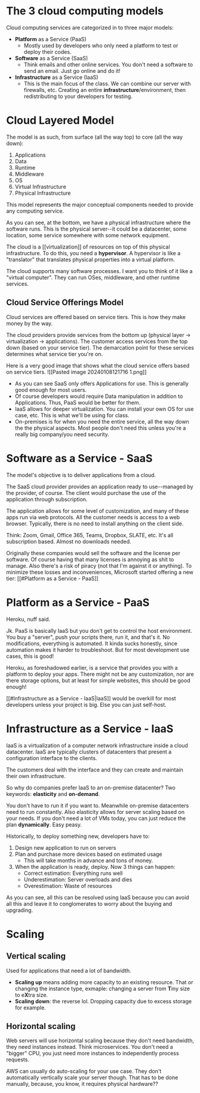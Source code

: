 # The 3 cloud computing models
Cloud computing services are categorized in to three major models:
- **Platform** as a Service (PaaS)
	- Mostly used by developers who only need a platform to test or deploy their codes. 
- **Software** as a Service (SaaS)
	- Think emails and other online services. You don't need a software to send an email. Just go online and do it!
- **Infrastructure** as a Service (IaaS)
	- This is the main focus of the class. We can combine our server with firewalls, etc. Creating an entire **infrastructure**/environment, then redistributing to your developers for testing.

# Cloud Layered Model
The model is as such, from surface (all the way top) to core (all the way down):
1. Applications
2. Data
3. Runtime
4. Middleware
5. OS
6. Virtual Infrastructure
7. Physical Infrastructure

This model represents the major conceptual components needed to provide any computing service.

As you can see, at the bottom, we have a physical infrastructure where the software runs. This is the physical server--it could be a datacenter, some location, some service somewhere with some network equipment. 

The cloud is a [[virtualization]] of resources on top of this physical infrastructure. To do this, you need a **hypervisor**. A hypervisor is like a "translator" that translates physical properties into a virtual platform.

The cloud supports many software processes. I want you to think of it like a "virtual computer". They can run OSes, middleware, and other runtime services.

## Cloud Service Offerings Model
Cloud services are offered based on service tiers. This is how they make money by the way. 

The cloud providers provide services from the bottom up (physical layer -> virtualization -> applications). The customer access services from the top down (based on your service tier). The demarcation point for these services determines what service tier you're on.

Here is a very good image that shows what the cloud service offers based on service tiers.
![[Pasted image 20240108121716 1.png]]

- As you can see SaaS only offers Applications for use. This is generally good enough for most users. 
- Of course developers would require Data manipulation in addition to Applications. Thus, PaaS would be better for them.
- IaaS allows for deeper virtualization. You can install your own OS for use case, etc. This is what we'll be using for class.
- On-premises is for when you need the entire service, all the way down the the physical aspects. Most people don't need this unless you're a really big company/you need security.

# Software as a Service - SaaS
The model's objective is to deliver applications from a cloud.

The SaaS cloud provider provides an application ready to use--managed by the provider, of course. The client would purchase the use of the application through subscription.

The application allows for some level of customization, and many of these apps run via web protocols. All the customer needs is access to a web browser. Typically, there is no need to install anything on the client side.

Think: Zoom, Gmail, Office 365, Teams, Dropbox, SLATE, etc. It's all subscription based. Almost no downloads needed.

Originally these companies would sell the software and the license per software. Of course having that many licenses is annoying as shit to manage. Also there's a risk of piracy (not that I'm against it or anything). To minimize these losses and inconveniences, Microsoft started offering a new tier: [[#Platform as a Service - PaaS]]
# Platform as a Service - PaaS
Heroku, nuff said.

Jk. PaaS is basically IaaS but you don't get to control the host environment. You buy a "server", push your scripts there, run it, and that's it. No modifications, everything is automated. It kinda sucks honestly, since automation makes it harder to troubleshoot. But for most development use cases, this is good!

Heroku, as foreshadowed earlier, is a service that provides you with a platform to deploy your apps. There might not be any customization, nor are there storage options, but at least for simple websites, this should be good enough!

[[#Infrastructure as a Service - IaaS|IaaS]] would be overkill for most developers unless your project is big. Else you can just self-host. 
# Infrastructure as a Service - IaaS
IaaS is a virtualization of a computer network infrastructure inside a cloud datacenter. IaaS are typically clusters of datacenters that present a configuration interface to the clients.

The customers deal with the interface and they can create and maintain their own infrastructure.

So why do companies prefer IaaS to an on-premise datacenter? Two keywords: **elasticity** and **on-demand**. 

You don't have to run it if you want to. Meanwhile on-premise datacenters need to run constantly. Also elasticity allows for server scaling based on your needs. If you don't need a lot of VMs today, you can just reduce the plan **dynamically**. Easy peasy.

Historically, to deploy something new, developers have to:
1. Design new application to run on servers
2. Plan and purchase more devices based on estimated usage
	- This will take months in advance and tons of money.
3. When the application is ready, deploy. Now 3 things can happen:
	- Correct estimation: Everything runs well
	- Underestimation: Server overloads and dies
	- Overestimation: Waste of resources

As you can see, all this can be resolved using IaaS because you can avoid all this and leave it to conglomerates to worry about the buying and upgrading.
# Scaling
## Vertical scaling
Used for applications that need a lot of bandwidth. 
- **Scaling up** means adding more capacity to an existing resource. That or changing the instance type, exmaple: changing a server from **T**iny size to e**X**tra size.
- **Scaling down**: the reverse lol. Dropping capacity due to excess storage for example.
## Horizontal scaling
Web servers will use horizontal scaling because they don't need bandwidth, they need instances instead. Think microservices. You don't need a "bigger" CPU, you just need more instances to independently process requests.

AWS can usually do auto-scaling for your use case. They don't automatically vertically scale your server though. That has to be done manually, because, you know, it requires physical hardware??